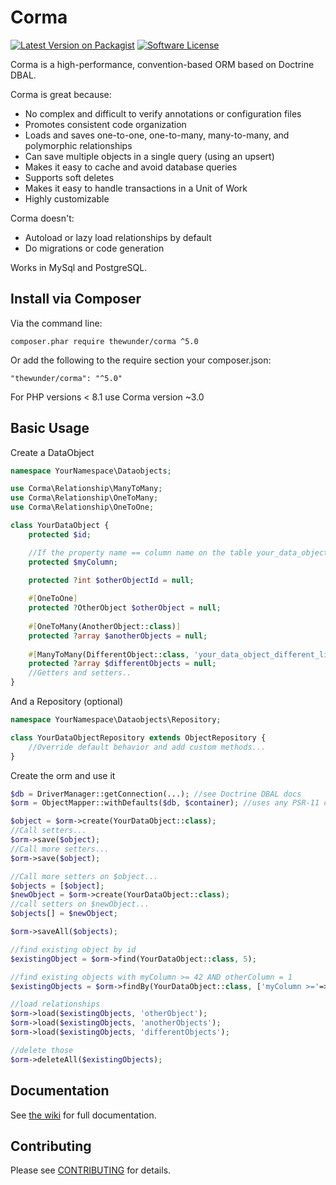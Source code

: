 Corma
=====

[![Latest Version on Packagist][ico-version]][link-packagist]
[![Software License][ico-license]](LICENSE.txt)

Corma is a high-performance, convention-based ORM based on Doctrine DBAL.

Corma is great because:

* No complex and difficult to verify annotations or configuration files
* Promotes consistent code organization
* Loads and saves one-to-one, one-to-many, many-to-many, and polymorphic relationships
* Can save multiple objects in a single query (using an upsert)
* Makes it easy to cache and avoid database queries
* Supports soft deletes
* Makes it easy to handle transactions in a Unit of Work
* Highly customizable

Corma doesn't:

* Autoload or lazy load relationships by default
* Do migrations or code generation

Works in MySql and PostgreSQL.

Install via Composer
--------------------

Via the command line:

    composer.phar require thewunder/corma ^5.0

Or add the following to the require section your composer.json:

    "thewunder/corma": "^5.0"

For PHP versions < 8.1 use Corma version ~3.0 

Basic Usage
-----------
Create a DataObject

```php
namespace YourNamespace\Dataobjects;

use Corma\Relationship\ManyToMany;
use Corma\Relationship\OneToMany;
use Corma\Relationship\OneToOne;

class YourDataObject {
    protected $id;

    //If the property name == column name on the table your_data_objects it will be saved
    protected $myColumn;

    protected ?int $otherObjectId = null;
    
    #[OneToOne]
    protected ?OtherObject $otherObject = null;
    
    #[OneToMany(AnotherObject::class)]
    protected ?array $anotherObjects = null;
    
    #[ManyToMany(DifferentObject::class, 'your_data_object_different_link_table')]
    protected ?array $differentObjects = null;
    //Getters and setters..
}
```

And a Repository (optional)
```php
namespace YourNamespace\Dataobjects\Repository;

class YourDataObjectRepository extends ObjectRepository {
    //Override default behavior and add custom methods...
}
```

Create the orm and use it
```php
$db = DriverManager::getConnection(...); //see Doctrine DBAL docs
$orm = ObjectMapper::withDefaults($db, $container); //uses any PSR-11 compatible DI container

$object = $orm->create(YourDataObject::class);
//Call setters...
$orm->save($object);
//Call more setters...
$orm->save($object);

//Call more setters on $object...
$objects = [$object];
$newObject = $orm->create(YourDataObject::class);
//call setters on $newObject...
$objects[] = $newObject;

$orm->saveAll($objects);

//find existing object by id
$existingObject = $orm->find(YourDataObject::class, 5);

//find existing objects with myColumn >= 42 AND otherColumn = 1
$existingObjects = $orm->findBy(YourDataObject::class, ['myColumn >='=>42, 'otherColumn'=>1], ['sortColumn'=>'ASC']);

//load relationships
$orm->load($existingObjects, 'otherObject');
$orm->load($existingObjects, 'anotherObjects');
$orm->load($existingObjects, 'differentObjects');

//delete those
$orm->deleteAll($existingObjects);
```

Documentation
-------------

See [the wiki](https://github.com/thewunder/corma/wiki) for full documentation.

Contributing
------------

Please see [CONTRIBUTING](CONTRIBUTING.md) for details.


[ico-version]: https://img.shields.io/packagist/v/thewunder/corma.svg?style=flat-square
[ico-license]: https://img.shields.io/badge/license-MIT-brightgreen.svg?style=flat-square
[link-packagist]: https://packagist.org/packages/thewunder/corma
